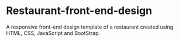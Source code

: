 # Restaurant-front-end-design
A responsive front-end design template of a restaurant created using HTML, CSS, JavaScript and BootStrap. 
